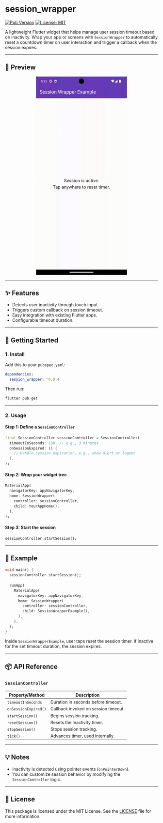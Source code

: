 # session_wrapper

[![Pub Version](https://img.shields.io/pub/v/session_wrapper.svg)](https://pub.dev/packages/session_wrapper)
[![License: MIT](https://img.shields.io/badge/License-MIT-yellow.svg)](LICENSE)

A lightweight Flutter widget that helps manage user session timeout based on inactivity. Wrap your app or screens with `SessionWrapper` to automatically reset a countdown timer on user interaction and trigger a callback when the session expires.

---

## 📸 Preview

 <p align="center">
  <img src="https://raw.githubusercontent.com/Dipak677/session_wrapper/refs/heads/main/session_wrapper_example.gif" width="300" />
</p>

---
## ✨ Features

- Detects user inactivity through touch input.
- Triggers custom callback on session timeout.
- Easy integration with existing Flutter apps.
- Configurable timeout duration.

---

## 🚀 Getting Started

### 1. Install

Add this to your `pubspec.yaml`:

```yaml
dependencies:
  session_wrapper: ^0.0.4
```

Then run:

```bash
flutter pub get
```

---

### 2. Usage

#### Step 1: Define a `SessionController`

```dart
final SessionController sessionController = SessionController(
  timeoutInSeconds: 180, // e.g., 3 minutes
  onSessionExpired: () {
    // Handle session expiration, e.g., show alert or logout
  },
);
```

#### Step 2: Wrap your widget tree

```dart
MaterialApp(
  navigatorKey: appNavigatorKey,
  home: SessionWrapper(
    controller: sessionController,
    child: YourAppHome(),
  ),
);
```

#### Step 3: Start the session

```dart
sessionController.startSession();
```

---

## 🧪 Example

```dart
void main() {
  sessionController.startSession();

  runApp(
    MaterialApp(
      navigatorKey: appNavigatorKey,
      home: SessionWrapper(
        controller: sessionController,
        child: SessionWrapperExample(),
      ),
    ),
  );
}
```

Inside `SessionWrapperExample`, user taps reset the session timer. If inactive for the set timeout duration, the session expires.

---

## 📦 API Reference

### `SessionController`

| Property/Method      | Description                             |
|----------------------|-----------------------------------------|
| `timeoutInSeconds`   | Duration in seconds before timeout.     |
| `onSessionExpired()` | Callback invoked on session timeout.    |
| `startSession()`     | Begins session tracking.                |
| `resetSession()`     | Resets the inactivity timer.            |
| `stopSession()`      | Stops session tracking.                 |
| `tick()`             | Advances timer, used internally.        |

---

## 💡 Notes

- Inactivity is detected using pointer events (`onPointerDown`).
- You can customize session behavior by modifying the `SessionController` logic.

---

## 📄 License

This package is licensed under the MIT License. See the [LICENSE](https://opensource.org/license/mit) file for more information.
